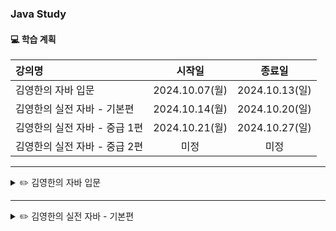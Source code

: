 ### Java Study

#### 💻 학습 계획

| 강의명                          |      시작일      |      종료일      |
|:-----------------------------|:-------------:|:-------------:|
| 김영한의 자바 입문  | 2024.10.07(월) | 2024.10.13(일) |
| 김영한의 실전 자바 - 기본편             | 2024.10.14(월) | 2024.10.20(일) |
| 김영한의 실전 자바 - 중급 1편           | 2024.10.21(월) | 2024.10.27(일) |
| 김영한의 실전 자바 - 중급 2편           |      미정       |      미정       |

---

<details>
<summary> ✏️ 김영한의 자바 입문</summary>

**\*start package**

1. **Hello World**  
   개발 환경 설정   
   다운로드 소스 코드 실행 방법   
   자바 프로그램 실행   
   주석(comment)   
   자바란?


2. **변수**   
   변수 시작   
   변수 값 변경   
   변수 선언과 초기화   
   변수 타입
   변수 명명 규칙


3. **연산자**  
   산술 연산자   
   문자열 더하기   
   연산자 우선순위   
   증감 연산자   
   비교 연산자   
   논리 연산자   
   대입 연산자


4. **조건문**   
   if문1 - if, else   
   if문2 - else if   
   if문3 - if문과 else if문   
   switch문   
   삼항 연산자


5. **반복문**   
   반복문 시작   
   while문
   do-while문   
   break, continue   
   for문
   중첩 반복문


6. **스코프, 형변환**   
   스코프1 - 지역 변수와 스코프   
   스코프2 - 스코프 존재 이유   
   형변환1 - 자동 형변환   
   형변환2 - 명시적 형변환   
   계산과 형변환


7. **Scanner + 문제 풀이**


8. **배열**   
   배열 시작   
   배열의 선언과 생성   
   배열 사용   
   배열 리펙토링   
   2차원 배열 - 시작   
   2차원 배열 - 리펙토링1   
   2차원 배열 - 리펙토링2   
   향상된 for문


9. **메서드**   
   메서드 시작   
   메서드 사용   
   메서드 정의   
   반환 타입   
   메서드 호출과 값 전달
   메서드와 형변환   
   메서드 오버로딩


</details>

---

<details>
<summary> ✏️ 김영한의 실전 자바 - 기본편</summary>

**\*basic package**

</details>